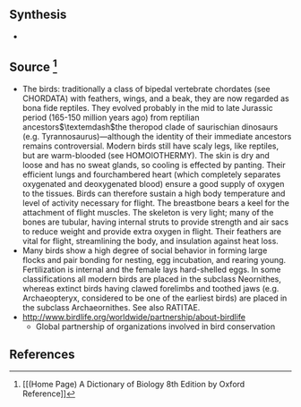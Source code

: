 ## Synthesis
- 
## Source [^1]
- The birds: traditionally a class of bipedal vertebrate chordates (see CHORDATA) with feathers, wings, and a beak, they are now regarded as bona fide reptiles. They evolved probably in the mid to late Jurassic period (165-150 million years ago) from reptilian ancestors$\textemdash$the theropod clade of saurischian dinosaurs (e.g. Tyrannosaurus)—although the identity of their immediate ancestors remains controversial. Modern birds still have scaly legs, like reptiles, but are warm-blooded (see HOMOIOTHERMY). The skin is dry and loose and has no sweat glands, so cooling is effected by panting. Their efficient lungs and fourchambered heart (which completely separates oxygenated and deoxygenated blood) ensure a good supply of oxygen to the tissues. Birds can therefore sustain a high body temperature and level of activity necessary for flight. The breastbone bears a keel for the attachment of flight muscles. The skeleton is very light; many of the bones are tubular, having internal struts to provide strength and air sacs to reduce weight and provide extra oxygen in flight. Their feathers are vital for flight, streamlining the body, and insulation against heat loss.
- Many birds show a high degree of social behavior in forming large flocks and pair bonding for nesting, egg incubation, and rearing young. Fertilization is internal and the female lays hard-shelled eggs. In some classifications all modern birds are placed in the subclass Neornithes, whereas extinct birds having clawed forelimbs and toothed jaws (e.g. Archaeopteryx, considered to be one of the earliest birds) are placed in the subclass Archaeornithes. See also RATITAE.
- http://www.birdlife.org/worldwide/partnership/about-birdlife
	- Global partnership of organizations involved in bird conservation
## References

[^1]: [[(Home Page) A Dictionary of Biology 8th Edition by Oxford Reference]]